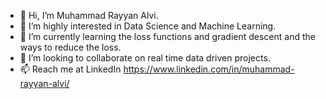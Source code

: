 - 👋 Hi, I’m Muhammad Rayyan Alvi.
- 👀 I’m highly interested in Data Science and Machine Learning.
- 🌱 I’m currently learning the loss functions and gradient descent and the ways to reduce the loss.
- 💞️ I’m looking to collaborate on real time data driven projects.
- 📫 Reach me at LinkedIn https://www.linkedin.com/in/muhammad-rayyan-alvi/

<!---
rayyanalvi/rayyanalvi is a ✨ special ✨ repository because its `README.md` (this file) appears on your GitHub profile.
You can click the Preview link to take a look at your changes.
--->
